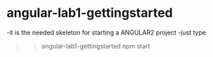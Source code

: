 # angular-lab1-gettingstarted

-it is the needed skeleton for starting a ANGULAR2 project
-just type
>> angular-lab1-gettingstarted 
>> npm start
